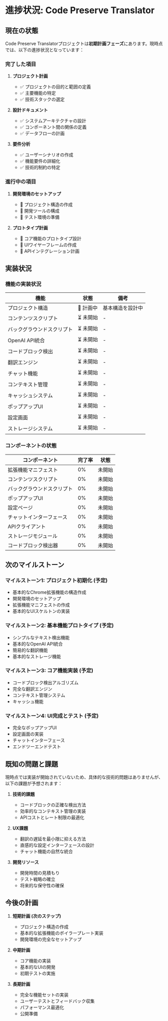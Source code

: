 # 進捗状況: Code Preserve Translator

## 現在の状態

Code Preserve Translatorプロジェクトは**初期計画フェーズ**にあります。現時点では、以下の進捗状況となっています：

### 完了した項目

1. **プロジェクト計画**
   - ✅ プロジェクトの目的と範囲の定義
   - ✅ 主要機能の特定
   - ✅ 技術スタックの選定

2. **設計ドキュメント**
   - ✅ システムアーキテクチャの設計
   - ✅ コンポーネント間の関係の定義
   - ✅ データフローの計画

3. **要件分析**
   - ✅ ユーザーシナリオの作成
   - ✅ 機能要件の詳細化
   - ✅ 技術的制約の特定

### 進行中の項目

1. **開発環境のセットアップ**
   - 🔄 プロジェクト構造の作成
   - 🔄 開発ツールの構成
   - 🔄 テスト環境の準備

2. **プロトタイプ計画**
   - 🔄 コア機能のプロトタイプ設計
   - 🔄 UIワイヤーフレームの作成
   - 🔄 APIインテグレーション計画

## 実装状況

### 機能の実装状況

| 機能 | 状態 | 備考 |
|------|------|------|
| プロジェクト構造 | 🔄 計画中 | 基本構造を設計中 |
| コンテンツスクリプト | ⏳ 未開始 | - |
| バックグラウンドスクリプト | ⏳ 未開始 | - |
| OpenAI API統合 | ⏳ 未開始 | - |
| コードブロック検出 | ⏳ 未開始 | - |
| 翻訳エンジン | ⏳ 未開始 | - |
| チャット機能 | ⏳ 未開始 | - |
| コンテキスト管理 | ⏳ 未開始 | - |
| キャッシュシステム | ⏳ 未開始 | - |
| ポップアップUI | ⏳ 未開始 | - |
| 設定画面 | ⏳ 未開始 | - |
| ストレージシステム | ⏳ 未開始 | - |

### コンポーネントの状態

| コンポーネント | 完了率 | 状態 |
|--------------|-------|------|
| 拡張機能マニフェスト | 0% | 未開始 |
| コンテンツスクリプト | 0% | 未開始 |
| バックグラウンドスクリプト | 0% | 未開始 |
| ポップアップUI | 0% | 未開始 |
| 設定ページ | 0% | 未開始 |
| チャットインターフェース | 0% | 未開始 |
| APIクライアント | 0% | 未開始 |
| ストレージモジュール | 0% | 未開始 |
| コードブロック検出器 | 0% | 未開始 |

## 次のマイルストーン

### マイルストーン1: プロジェクト初期化 (予定)
- 基本的なChrome拡張機能の構造作成
- 開発環境のセットアップ
- 拡張機能マニフェストの作成
- 基本的なUIスケルトンの実装

### マイルストーン2: 基本機能プロトタイプ (予定)
- シンプルなテキスト検出機能
- 基本的なOpenAI API統合
- 簡易的な翻訳機能
- 基本的なストレージ機能

### マイルストーン3: コア機能実装 (予定)
- コードブロック検出アルゴリズム
- 完全な翻訳エンジン
- コンテキスト管理システム
- キャッシュ機能

### マイルストーン4: UI完成とテスト (予定)
- 完全なポップアップUI
- 設定画面の実装
- チャットインターフェース
- エンドツーエンドテスト

## 既知の問題と課題

現時点では実装が開始されていないため、具体的な技術的問題はありませんが、以下の課題が予想されます：

1. **技術的課題**
   - コードブロックの正確な検出方法
   - 効率的なコンテキスト管理の実装
   - APIコストとレート制限の最適化

2. **UX課題**
   - 翻訳の遅延を最小限に抑える方法
   - 直感的な設定インターフェースの設計
   - チャット機能の自然な統合

3. **開発リソース**
   - 開発時間の見積もり
   - テスト戦略の確立
   - 将来的な保守性の確保

## 今後の計画

1. **短期計画 (次のステップ)**
   - プロジェクト構造の作成
   - 基本的な拡張機能のボイラープレート実装
   - 開発環境の完全なセットアップ

2. **中期計画**
   - コア機能の実装
   - 基本的なUIの開発
   - 初期テストの実施

3. **長期計画**
   - 完全な機能セットの実装
   - ユーザーテストとフィードバック収集
   - パフォーマンス最適化
   - 公開準備
